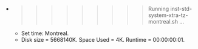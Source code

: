 * >>>>>>>>> Running inst-std-system-xtra-tz-montreal.sh ...
  * Set time: Montreal.
  * Disk size = 5668140K. Space Used = 4K. Runtime = 00:00:00:01.
